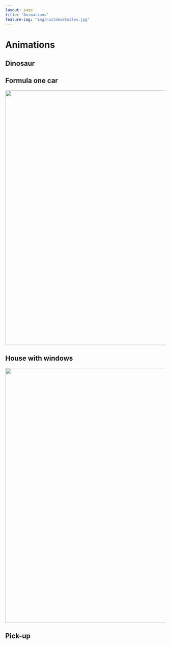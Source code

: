 ```yaml
---
layout: page
title: "Animations"
feature-img: "img/nuitdesetoiles.jpg"
---
```


# Animations 

## Dinosaur 

## Formula one car

<p align="center">
  <img width="800" src= https://github.com/colossaldinosaur/colossaldinosaur.github.io/blob/main/gifs/2f1.gif?">
</p>

## House with windows

<p align="center">
  <img width="800" src= "https://github.com/colossaldinosaur/colossaldinosaur.github.io/blob/main/gifs/house.gif?">
</p>

## Pick-up
